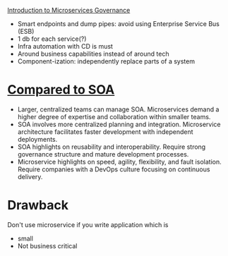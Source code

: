 [Introduction to Microservices Governance](https://medium.com/microservices-learning/introduction-to-microservices-governance-part-i-53f407d7ec62)
- Smart endpoints and dump pipes: avoid using Enterprise Service Bus (ESB)
- 1 db for each service(?)
- Infra automation with CD is must
- Around business capabilities instead of around tech
- Component-ization: independently replace parts of a system


# [Compared to SOA](https://www.atlassian.com/microservices/microservices-architecture/soa-vs-microservices)
- Larger, centralized teams can manage SOA. Microservices demand a higher degree of expertise and collaboration within smaller teams.
- SOA involves more centralized planning and integration. Microservice architecture facilitates faster development with independent deployments.
- SOA highlights on reusability and interoperability. Require strong governance structure and mature development processes.
- Microservice highlights on speed, agility, flexibility, and fault isolation. Require companies with a DevOps culture focusing on continuous delivery.

# Drawback
Don't use microservice if you write application which is
- small
- Not business critical 
